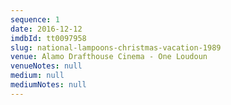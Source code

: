 ```yaml
---
sequence: 1
date: 2016-12-12
imdbId: tt0097958
slug: national-lampoons-christmas-vacation-1989
venue: Alamo Drafthouse Cinema - One Loudoun
venueNotes: null
medium: null
mediumNotes: null
---
```


